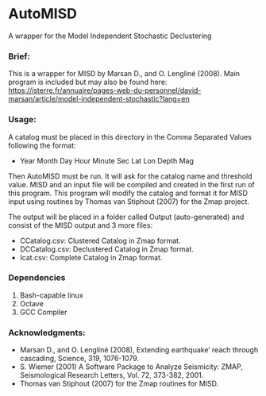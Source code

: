 # AutoMISD
A wrapper for the Model Independent Stochastic Declustering

### Brief:
This is a wrapper for MISD by Marsan D., and O. Lengliné (2008). Main program is included but may also be found here:
https://isterre.fr/annuaire/pages-web-du-personnel/david-marsan/article/model-independent-stochastic?lang=en

### Usage:

A catalog must be placed in this directory in the Comma Separated Values following the format:
  * Year	Month	Day	Hour	Minute	Sec	Lat	Lon	Depth	Mag

Then AutoMISD must be run. It will ask for the catalog name and threshold value.
MISD and an input file will be compiled and created in the first run of this program.
This program will modify the catalog and format it for MISD input using routines by Thomas van Stiphout (2007)
for the Zmap project.

The output will be placed in a folder called Output (auto-generated) and consist of the MISD output and 3 more files:
  * CCatalog.csv: Clustered Catalog in Zmap format.
  * DCCatalog.csv: Declustered Catalog in Zmap format.
  * Icat.csv: Complete Catalog in Zmap format.

### Dependencies

  1. Bash-capable linux
  2. Octave
  3. GCC Compiler

### Acknowledgments:
 * Marsan D., and O. Lengliné (2008), Extending earthquake’ reach through cascading, Science, 319, 1076-1079.
 * S. Wiemer (2001) A Software Package to Analyze Seismicity: ZMAP, Seismological Research Letters, Vol. 72, 373-382, 2001.
 * Thomas van Stiphout (2007) for the Zmap routines for MISD.
